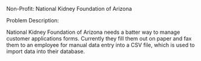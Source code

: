 Non-Profit: National Kidney Foundation of Arizona

Problem Description:

National Kidney Foundation of Arizona needs a batter way to manage customer applications forms. Currently they fill them out on paper and fax them to an employee for manual data entry into a CSV file, which is used to import data into their database.